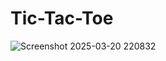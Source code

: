 
# Tic-Tac-Toe

![Screenshot 2025-03-20 220832](https://github.com/user-attachments/assets/ae00c052-a5e7-429b-9c26-20463bbf2072)
